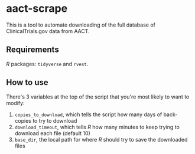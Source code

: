 # aact-scrape

This is a tool to automate downloading of the full database of
ClinicalTrials.gov data from AACT.

## Requirements

*R* packages: `tidyverse` and `rvest`.

## How to use

There's 3 variables at the top of the script that you're most likely
to want to modify:

1. `copies_to_download`, which tells the script how many days of
   back-copies to try to download
2. `download_timeout`, which tells *R* how many minutes to keep trying
   to download each file (default 10)
3. `base_dir`, the local path for where *R* should try to save the
   downloaded files
